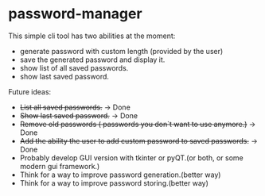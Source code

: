 # password-manager

This simple cli tool has two abilities at the moment:
- generate password with custom length (provided by the user)
- save the generated password and display it.
- show list of all saved passwords.
- show last saved password.

Future ideas:
- ~~List all saved passwords.~~ -> Done
- ~~Show last saved password.~~ -> Done
- ~~Remove old passwords ( passwords you don`t want to use anymore.)~~ -> Done
- ~~Add the ability the user to add custom password to saved passwords.~~ -> Done
- Probably develop GUI version with tkinter or pyQT.(or both, or some modern gui framework.)
- Think for a way to improve password generation.(better way)
- Think for a way to improve password storing.(better way)